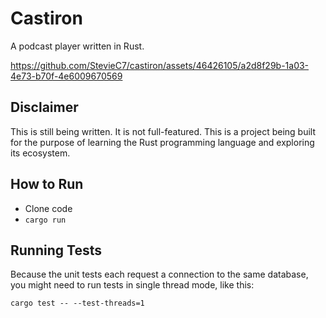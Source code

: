 # Castiron
A podcast player written in Rust.



https://github.com/StevieC7/castiron/assets/46426105/a2d8f29b-1a03-4e73-b70f-4e6009670569



## Disclaimer
This is still being written. It is not full-featured. This is a project being built for the purpose of learning the Rust programming language and exploring its ecosystem.

## How to Run
- Clone code
- `cargo run`

## Running Tests
Because the unit tests each request a connection to the same database, you might need to run tests in single thread mode, like this:

`cargo test -- --test-threads=1`
